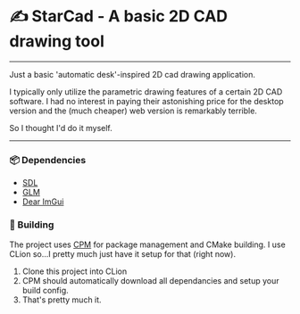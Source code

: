 # ✍️ StarCad - A basic 2D CAD drawing tool

---

Just a basic 'automatic desk'-inspired 2D cad 
drawing application. 

I typically only utilize the parametric drawing features
of a certain 2D CAD software. I had no interest in paying their
astonishing price for the desktop version and the (much cheaper) web version
is remarkably terrible. 

So I thought I'd do it myself. 

---

### 📦 Dependencies
 - [SDL](https://github.com/libsdl-org/SDL)
 - [GLM](https://github.com/g-truc/glm)
 - [Dear ImGui](https://github.com/ocornut/imgui)

### 🔨 Building
The project uses [CPM](https://github.com/cpm-cmake/CPM.cmake) for 
package management and CMake building. I use CLion so...I pretty much just 
have it setup for that (right now). 

1. Clone this project into CLion
2. CPM should automatically download all
dependancies and setup your build config. 
3. That's pretty much it.